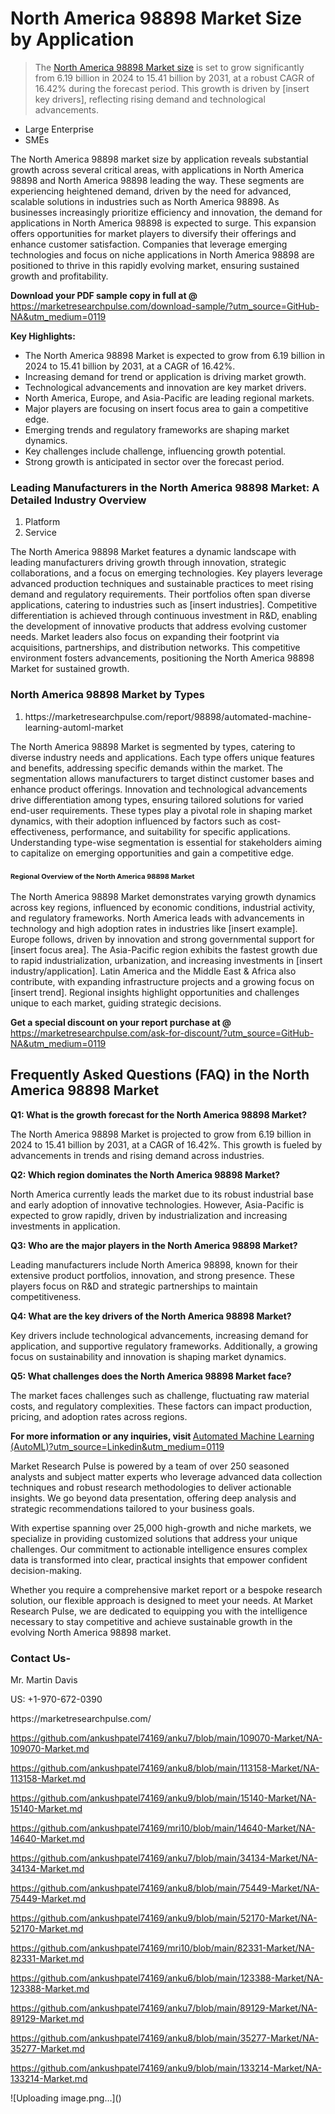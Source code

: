 <h1>North America 98898 Market&nbsp;Size by Application</h1><blockquote><p>The <a href="https://marketresearchpulse.com/download-sample/?utm_source=GitHub-NA&amp;utm_medium=0119">North America 98898 Market size</a> is set to grow significantly from 6.19 billion in 2024 to 15.41 billion by 2031, at a robust CAGR of 16.42% during the forecast period. This growth is driven by [insert key drivers], reflecting rising demand and technological advancements.</p></blockquote><ul><li>Large Enterprise<li> SMEs</li></ul><p>The North America 98898 market size by application reveals substantial growth across several critical areas, with applications in North America 98898 and North America 98898 leading the way. These segments are experiencing heightened demand, driven by the need for advanced, scalable solutions in industries such as North America 98898. As businesses increasingly prioritize efficiency and innovation, the demand for applications in North America 98898 is expected to surge. This expansion offers opportunities for market players to diversify their offerings and enhance customer satisfaction. Companies that leverage emerging technologies and focus on niche applications in North America 98898 are positioned to thrive in this rapidly evolving market, ensuring sustained growth and profitability.</p><p><strong>Download your PDF sample copy in full at @ </strong><a href="https://marketresearchpulse.com/download-sample/?utm_source=GitHub-NA&amp;utm_medium=0119">https://marketresearchpulse.com/download-sample/?utm_source=GitHub-NA&amp;utm_medium=0119</a></p><p><strong>Key Highlights: </strong></p><ul><li>The North America 98898 Market is expected to grow from 6.19 billion in 2024 to 15.41 billion by 2031, at a CAGR of 16.42%.</li><li>Increasing demand for trend or application is driving market growth.</li><li>Technological advancements and innovation are key market drivers.</li><li>North America, Europe, and Asia-Pacific are leading regional markets.</li><li>Major players are focusing on insert focus area to gain a competitive edge.</li><li>Emerging trends and regulatory frameworks are shaping market dynamics.</li><li>Key challenges include challenge, influencing growth potential.</li><li>Strong growth is anticipated in sector over the forecast period.</li></ul><h3>Leading Manufacturers in the North America 98898 Market: A Detailed Industry Overview</h3><ol><li>Platform<li> Service</li></ol><div class="flex max-w-full flex-col flex-grow"><div class="min-h-8 text-message flex w-full flex-col items-end gap-2 whitespace-normal break-words [.text-message+&amp;]:mt-5" dir="auto" data-message-author-role="assistant" data-message-id="fd8432e4-4910-450d-b182-61b7bfb0a01f" data-message-model-slug="gpt-4o"><div class="flex w-full flex-col gap-1 empty:hidden first:pt-[3px]"><div class="markdown prose w-full break-words dark:prose-invert light"><p>The North America 98898 Market features a dynamic landscape with leading manufacturers driving growth through innovation, strategic collaborations, and a focus on emerging technologies. Key players leverage advanced production techniques and sustainable practices to meet rising demand and regulatory requirements. Their portfolios often span diverse applications, catering to industries such as [insert industries]. Competitive differentiation is achieved through continuous investment in R&amp;D, enabling the development of innovative products that address evolving customer needs. Market leaders also focus on expanding their footprint via acquisitions, partnerships, and distribution networks. This competitive environment fosters advancements, positioning the North America 98898 Market for sustained growth.</p></div></div></div></div><h3>North America 98898 Market by Types</h3><ol><li>https://marketresearchpulse.com/report/98898/automated-machine-learning-automl-market</li></ol><div class="flex max-w-full flex-col flex-grow"><div class="min-h-8 text-message flex w-full flex-col items-end gap-2 whitespace-normal break-words [.text-message+&amp;]:mt-5" dir="auto" data-message-author-role="assistant" data-message-id="084470be-0bb7-4664-bddf-5156b4f41249" data-message-model-slug="gpt-4o-mini"><div class="flex w-full flex-col gap-1 empty:hidden first:pt-[3px]"><div class="markdown prose w-full break-words dark:prose-invert light"><p>The North America 98898 Market is segmented by types, catering to diverse industry needs and applications. Each type offers unique features and benefits, addressing specific demands within the market. The segmentation allows manufacturers to target distinct customer bases and enhance product offerings. Innovation and technological advancements drive differentiation among types, ensuring tailored solutions for varied end-user requirements. These types play a pivotal role in shaping market dynamics, with their adoption influenced by factors such as cost-effectiveness, performance, and suitability for specific applications. Understanding type-wise segmentation is essential for stakeholders aiming to capitalize on emerging opportunities and gain a competitive edge.</p></div></div></div></div><h3><span style="font-size: 11px;">Regional Overview of the North America 98898 Market</span></h3><div class="flex max-w-full flex-col flex-grow"><div class="min-h-8 text-message flex w-full flex-col items-end gap-2 whitespace-normal break-words [.text-message+&amp;]:mt-5" dir="auto" data-message-author-role="assistant" data-message-id="e9038762-ce64-4e30-91c9-9bd413514231" data-message-model-slug="gpt-4o-mini"><div class="flex w-full flex-col gap-1 empty:hidden first:pt-[3px]"><div class="markdown prose w-full break-words dark:prose-invert light"><p>The North America 98898 Market demonstrates varying growth dynamics across key regions, influenced by economic conditions, industrial activity, and regulatory frameworks. North America leads with advancements in technology and high adoption rates in industries like [insert example]. Europe follows, driven by innovation and strong governmental support for [insert focus area]. The Asia-Pacific region exhibits the fastest growth due to rapid industrialization, urbanization, and increasing investments in [insert industry/application]. Latin America and the Middle East &amp; Africa also contribute, with expanding infrastructure projects and a growing focus on [insert trend]. Regional insights highlight opportunities and challenges unique to each market, guiding strategic decisions.</p></div></div></div></div><p><strong>Get a special discount on your report purchase at @ </strong><a href="https://marketresearchpulse.com/ask-for-discount/?utm_source=GitHub-NA&amp;utm_medium=0119">https://marketresearchpulse.com/ask-for-discount/?utm_source=GitHub-NA&amp;utm_medium=0119</a></p><h2>Frequently Asked Questions (FAQ) in the North America 98898 Market</h2><p><strong>Q1: What is the growth forecast for the North America 98898 Market?</strong></p><p>The North America 98898 Market is projected to grow from 6.19 billion in 2024 to 15.41 billion by 2031, at a CAGR of 16.42%. This growth is fueled by advancements in trends and rising demand across industries.</p><p><strong>Q2: Which region dominates the North America 98898 Market?</strong></p><p>North America currently leads the market due to its robust industrial base and early adoption of innovative technologies. However, Asia-Pacific is expected to grow rapidly, driven by industrialization and increasing investments in application.</p><p><strong>Q3: Who are the major players in the North America 98898 Market?</strong></p><p>Leading manufacturers include North America 98898, known for their extensive product portfolios, innovation, and strong presence. These players focus on R&amp;D and strategic partnerships to maintain competitiveness.</p><p><strong>Q4: What are the key drivers of the North America 98898 Market?</strong></p><p>Key drivers include technological advancements, increasing demand for application, and supportive regulatory frameworks. Additionally, a growing focus on sustainability and innovation is shaping market dynamics.</p><p><strong>Q5: What challenges does the North America 98898 Market face?</strong></p><p>The market faces challenges such as challenge, fluctuating raw material costs, and regulatory complexities. These factors can impact production, pricing, and adoption rates across regions.</p><p><strong>For more information or any inquiries, visit&nbsp;</strong><a href="Automated Machine Learning (AutoML)?utm_source=Linkedin&utm_medium=0119">Automated Machine Learning (AutoML)?utm_source=Linkedin&utm_medium=0119</a></p><p>Market Research Pulse is powered by a team of over 250 seasoned analysts and subject matter experts who leverage advanced data collection techniques and robust research methodologies to deliver actionable insights. We go beyond data presentation, offering deep analysis and strategic recommendations tailored to your business goals.</p><p>With expertise spanning over 25,000 high-growth and niche markets, we specialize in providing customized solutions that address your unique challenges. Our commitment to actionable intelligence ensures complex data is transformed into clear, practical insights that empower confident decision-making.</p><p>Whether you require a comprehensive market report or a bespoke research solution, our flexible approach is designed to meet your needs. At Market Research Pulse, we are dedicated to equipping you with the intelligence necessary to stay competitive and achieve sustainable growth in the evolving North America 98898 market.</p><h3><strong>Contact Us-</strong></h3><p>Mr. Martin Davis</p><p>US: +1-970-672-0390</p><p>https://marketresearchpulse.com/</p><p><a href="https://github.com/ankushpatel74169/anku7/blob/main/109070-Market/NA-109070-Market.md">https://github.com/ankushpatel74169/anku7/blob/main/109070-Market/NA-109070-Market.md</a></p><p><a href="https://github.com/ankushpatel74169/anku8/blob/main/113158-Market/NA-113158-Market.md">https://github.com/ankushpatel74169/anku8/blob/main/113158-Market/NA-113158-Market.md</a></p><p><a href="https://github.com/ankushpatel74169/anku9/blob/main/15140-Market/NA-15140-Market.md">https://github.com/ankushpatel74169/anku9/blob/main/15140-Market/NA-15140-Market.md</a></p><p><a href="https://github.com/ankushpatel74169/mri10/blob/main/14640-Market/NA-14640-Market.md">https://github.com/ankushpatel74169/mri10/blob/main/14640-Market/NA-14640-Market.md</a></p><p><a href="https://github.com/ankushpatel74169/anku7/blob/main/34134-Market/NA-34134-Market.md">https://github.com/ankushpatel74169/anku7/blob/main/34134-Market/NA-34134-Market.md</a></p><p><a href="https://github.com/ankushpatel74169/anku8/blob/main/75449-Market/NA-75449-Market.md">https://github.com/ankushpatel74169/anku8/blob/main/75449-Market/NA-75449-Market.md</a></p><p><a href="https://github.com/ankushpatel74169/anku9/blob/main/52170-Market/NA-52170-Market.md">https://github.com/ankushpatel74169/anku9/blob/main/52170-Market/NA-52170-Market.md</a></p><p><a href="https://github.com/ankushpatel74169/mri10/blob/main/82331-Market/NA-82331-Market.md">https://github.com/ankushpatel74169/mri10/blob/main/82331-Market/NA-82331-Market.md</a></p><p><a href="https://github.com/ankushpatel74169/anku6/blob/main/123388-Market/NA-123388-Market.md">https://github.com/ankushpatel74169/anku6/blob/main/123388-Market/NA-123388-Market.md</a></p><p><a href="https://github.com/ankushpatel74169/anku7/blob/main/89129-Market/NA-89129-Market.md">https://github.com/ankushpatel74169/anku7/blob/main/89129-Market/NA-89129-Market.md</a></p><p><a href="https://github.com/ankushpatel74169/anku8/blob/main/35277-Market/NA-35277-Market.md">https://github.com/ankushpatel74169/anku8/blob/main/35277-Market/NA-35277-Market.md</a></p><p><a href="https://github.com/ankushpatel74169/anku9/blob/main/133214-Market/NA-133214-Market.md">https://github.com/ankushpatel74169/anku9/blob/main/133214-Market/NA-133214-Market.md</a></p>
![Uploading image.png…]()
